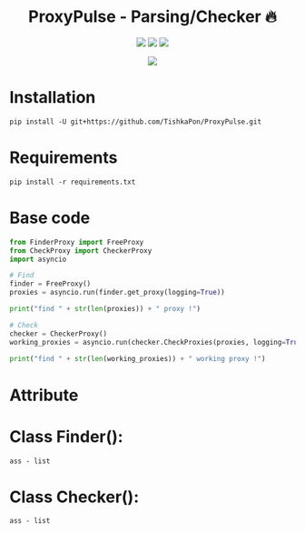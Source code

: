<h1 align="center">ProxyPulse - Parsing/Checker 🔥</h1>
<p align="center">
<img src="https://img.shields.io/badge/made%20by-TishkaPon-blue.svg" >
<img src="https://img.shields.io/badge/python-3.12.8-green.svg">
<img src="https://badges.frapsoft.com/os/v1/open-source.svg?v=103" >
</p>

<p align="center">
<img src="https://media.giphy.com/media/lXUaP7DEl6AZfkKbyZ/giphy.gif">
</p>


# Installation
`pip install -U git+https://github.com/TishkaPon/ProxyPulse.git`

# Requirements
`pip install -r requirements.txt`

# Base code
```python
from FinderProxy import FreeProxy
from CheckProxy import CheckerProxy
import asyncio

# Find
finder = FreeProxy()
proxies = asyncio.run(finder.get_proxy(logging=True))

print("find " + str(len(proxies)) + " proxy !")

# Check
checker = CheckerProxy()
working_proxies = asyncio.run(checker.CheckProxies(proxies, logging=True))

print("find " + str(len(working_proxies)) + " working proxy !")
```

# Attribute
# Class Finder():
```
ass - list
```
# Class Checker():
```
ass - list
```
